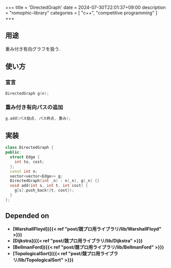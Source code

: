 +++
title = 'DirectedGraph'
date = 2024-07-30T22:01:37+09:00
description = "romophic-library"
categories = [
  "c++",
  "competitive programming"
]
+++
## 用途
重み付き有向グラフを扱う.

## 使い方
### 宣言
```cpp
DirectedGraph g(n);
```

### 重み付き有向パスの追加
```cpp
g.add(パス始点, パス終点, 重み);
```

## 実装
```cpp
class DirectedGraph {
public:
  struct Edge {
    int to, cost;
  };
  const int n;
  vector<vector<Edge>> g;
  DirectedGraph(int _n) : n(_n), g(_n) {}
  void add(int s, int t, int cost) {
    g[s].push_back({t, cost});
  }
};
```

## Depended on
- **[WarshallFloyd]({{< ref "post/競プロ用ライブラリ/lib/WarshallFloyd" >}})**
- **[Dijkstra]({{< ref "post/競プロ用ライブラリ/lib/Dijkstra" >}})**
- **[BellmanFord]({{< ref "post/競プロ用ライブラリ/lib/BellmanFord" >}})**
- **[TopologicalSort]({{< ref "post/競プロ用ライブラリ/lib/TopologicalSort" >}})**